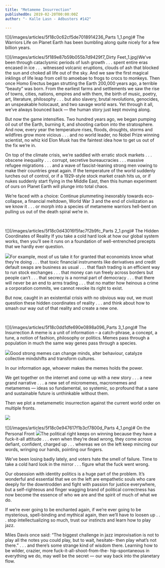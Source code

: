 ```yaml
---
title: "Metameme Insurrection"
publishedOn: 2019-02-20T00:00:00Z
author: "- Kalle Lasn - Adbusters #142"

---
```


![](/images/articles/5f18c0c62cf5de7018914236_Parts 1_1.png)# The Warriors
Life on Planet Earth has been bumbling
along quite nicely for a few billion years.

![](/images/articles/5f189e87b59b055b7d9429f7_Dirty Feet_1.jpg)We’ve been through cataclysmic periods of lush growth . . . spent entire eras encased in ice . . . witnessed volcanic eruptions, clouds of ash that blocked the sun and choked all life out of the sky. And we saw the first magical inklings of life leap from cell to amoebae to frogs to crocs to monkeys. Then once Homo Erectus began strutting the Earth 200,000 years ago, a terrible “beauty” was born. From the earliest farms and settlements we saw the rise of towns, cities, nations, empires and with them, the birth of music, poetry, art, literature, philosophy . . . but also slavery, brutal revolutions, genocides, an unspeakable holocaust, and two savage world wars. Yet through it all, we’ve always bounced back — the human story just kept moving along.

But now the game intensifies. Two hundred years ago, we began pumping oil out of the Earth, burning it, and shooting carbon into the stratosphere. And now, every year the temperature rises, floods, droughts, storms and wildfires grow more vicious . . . and no world leader, no Nobel Prize winning scientist, no whiz kid Elon Musk has the faintest idea how to get us out of the fix we’re in.

On top of the climate crisis, we’re saddled with erratic stock markets . . . obscene inequality . . . corrupt, secretive bureaucracies . . . massive refugee migrations . . . and a wave of fascist-leaning strong men vowing to make their countries great again. If the temperature of the world suddenly lurches out of control, or if a 1929-style stock market crash hits us, or if nukes suddenly start flying in the Middle East, then this human experiment of ours on Planet Earth will plunge into total chaos.

We’re faced with a choice: Continue plummeting inexorably towards eco-collapse, a financial meltdown, World War 3 and the end of civilization as we know it . . . or morph into a species of metameme warriors hell-bent on pulling us out of the death spiral we’re in.

‍

![](/images/articles/5f18c0d43016f5fac7f2b9fc_Parts 2_1.png)# The Hidden Coordinates of Reality
If you take a cold hard look at how our global system works, then you’ll see it runs on a foundation of well-entrenched precepts that we hardly ever question.

![](/images/articles/5f189eb926346c8264c91573_Pyramid-web-square_1.jpg)For example, most of us take it for granted that economists know what they’re doing . . . that toxic financial instruments like derivatives and credit default swaps are business as usual . . . that flash trading is an efficient way to run stock exchanges . . . that money can run freely across borders but people can’t . . . that secrecy is a normal part of democracy . . . that there will never be an end to arms trading . . . that no matter how heinous a crime a corporation commits, we cannot revoke its right to exist.

But now, caught in an existential crisis with no obvious way out, we must question these hidden coordinates of reality . . . and think about how to smash our way out of that reality and create a new one.

‍

![](/images/articles/5f18c0dd1dfe690e0898a096_Parts 3_1.png)# The Insurrection
A meme is a unit of information – a catch-phrase, a concept, a tune, a notion of fashion, philosophy or politics. Memes pass through a population in much the same way genes pass through a species.

![](/images/articles/5f189ee2404dff268fe3621b_Meme-Tree_1.jpg)Good strong memes can change minds, alter behaviour, catalyze collective mindshifts and transform cultures.

In our information age, whoever makes the memes holds the power.

We get together on the internet and come up with a new story . . . a new grand narrative . . . a new set of micromemes, macromemes and metamemes — ideas so fundamental, so systemic, so profound that a sane and sustainable future is unthinkable without them.

Then we plot a metamemetic insurrection against the current world order on multiple fronts.

![](/images/articles/5f189f014e565730d2896f66_Large_Postcard_1.jpg)‍

![](/images/articles/5f18c0e947617f1b3cf7800d_Parts 4_1.png)# On the Personal Front
![](/images/articles/5f189f2a53f6906784028cb8_Rainbow-Runners-web_1.jpg)The political right keeps on winning because they have a fuck-it-all attitude . . . even when they’re dead wrong, they come across
defiant, confident, charged up . . . whereas we on the left keep
mincing our words, wringing our hands, pointing our fingers.

We’ve been losing badly lately, and voters hate the smell
of failure. Time to take a cold hard look in the mirror . . .
figure what the fuck went wrong.

Our obsession with identity politics is a huge part of the problem.
It’s wonderful and essential that we on the left are empathetic
souls who care deeply for the downtrodden and fight with passion
for justice everywhere, but a self-righteous and finger wagging
brand of political correctness has now become the essence of who
we are and the spirit of much of what we do.

If we’re ever going to be enchanted again, if we’re ever going
to be mysterious, spell-binding and mythical again, then we’ll
have to loosen up . . . stop intellectualizing so much, trust our
instincts and learn how to play jazz.

Miles Davis once said: “The biggest challenge in jazz
improvisation is not to play all the notes you could play,
but to wait, hesitate- then play what’s not there.” . . . and
there’s some strange kind of wisdom there. Learning
how to be wilder, crazier, more fuck-it-all-shoot-from-the-
hip-spontaneous in everything we do, may well be
the secret — our way back into the planetary flow.

‍